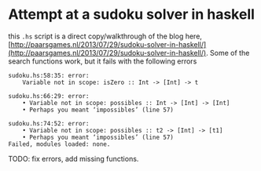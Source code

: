 # Attempt at a sudoku solver in haskell
this `.hs` script is a direct copy/walkthrough of the blog here, [http://paarsgames.nl/2013/07/29/sudoku-solver-in-haskell/](http://paarsgames.nl/2013/07/29/sudoku-solver-in-haskell/). Some of the search functions work, but it fails with the following errors

```
sudoku.hs:58:35: error:
    Variable not in scope: isZero :: Int -> [Int] -> t

sudoku.hs:66:29: error:
    • Variable not in scope: possibles :: Int -> [Int] -> [Int]
    • Perhaps you meant ‘impossibles’ (line 57)

sudoku.hs:74:52: error:
    • Variable not in scope: possibles :: t2 -> [Int] -> [t1]
    • Perhaps you meant ‘impossibles’ (line 57)
Failed, modules loaded: none.
```

TODO: fix errors, add missing functions.